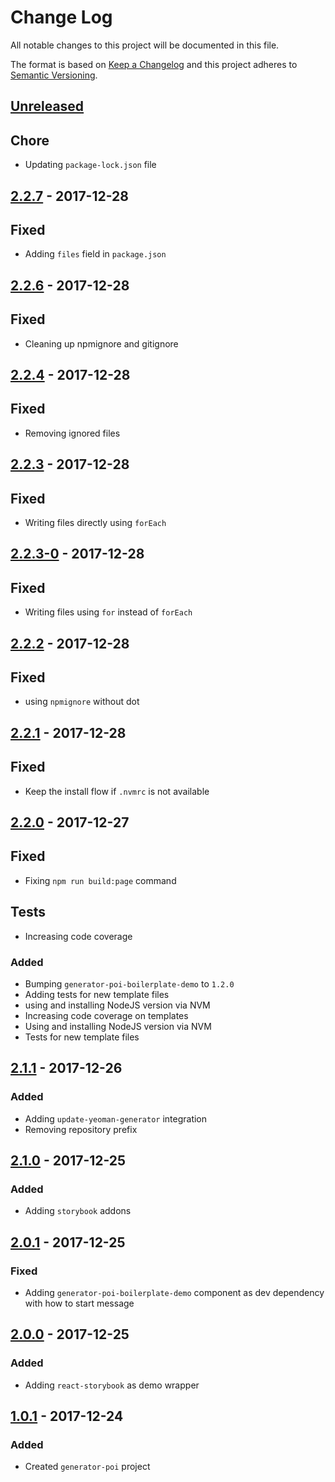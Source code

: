 # Change Log
All notable changes to this project will be documented in this file.

The format is based on [Keep a Changelog](http://keepachangelog.com/)
and this project adheres to [Semantic Versioning](http://semver.org/).

## [Unreleased][]
## Chore
- Updating `package-lock.json` file

## [2.2.7][] - 2017-12-28
## Fixed
- Adding `files` field in `package.json`

## [2.2.6][] - 2017-12-28
## Fixed 
- Cleaning up npmignore and gitignore

## [2.2.4][] - 2017-12-28
## Fixed
- Removing ignored files

## [2.2.3][] - 2017-12-28
## Fixed 
- Writing files directly using `forEach`

## [2.2.3-0][] - 2017-12-28
## Fixed
- Writing files using `for` instead of `forEach`

## [2.2.2][] - 2017-12-28
## Fixed
- using `npmignore` without dot

## [2.2.1][] - 2017-12-28
## Fixed
- Keep the install flow if `.nvmrc` is not available

## [2.2.0][] - 2017-12-27
## Fixed
- Fixing `npm run build:page` command

## Tests
- Increasing code coverage

### Added
- Bumping `generator-poi-boilerplate-demo` to `1.2.0`
- Adding tests for new template files
- using and installing NodeJS version via NVM
- Increasing code coverage on templates
- Using and installing NodeJS version via NVM
- Tests for new template files

## [2.1.1][] - 2017-12-26
### Added
- Adding `update-yeoman-generator` integration
- Removing repository prefix

## [2.1.0][] - 2017-12-25
### Added
- Adding `storybook` addons

## [2.0.1][] - 2017-12-25
### Fixed
- Adding `generator-poi-boilerplate-demo` component as dev dependency with how to start message

## [2.0.0][] - 2017-12-25

### Added
- Adding `react-storybook` as demo wrapper

## [1.0.1][] - 2017-12-24

### Added
- Created `generator-poi` project


[Unreleased]: https://github.com/willmendesneto/generator-poi-boilerplate/compare/v2.2.7...HEAD
[2.2.7]: https://github.com/willmendesneto/generator-poi-boilerplate/compare/v2.2.6...v2.2.7
[2.2.6]: https://github.com/willmendesneto/generator-poi-boilerplate/compare/v2.2.4...v2.2.6
[2.2.4]: https://github.com/willmendesneto/generator-poi-boilerplate/compare/v2.2.3...v2.2.4
[2.2.3]: https://github.com/willmendesneto/generator-poi-boilerplate/compare/v2.2.3-0...v2.2.3
[2.2.3-0]: https://github.com/willmendesneto/generator-poi-boilerplate/compare/v2.2.2...v2.2.3-0
[2.2.2]: https://github.com/willmendesneto/generator-poi-boilerplate/compare/v2.2.1...v2.2.2
[2.2.1]: https://github.com/willmendesneto/generator-poi-boilerplate/compare/v2.2.0...v2.2.1
[2.2.0]: https://github.com/willmendesneto/generator-poi-boilerplate/compare/v2.1.1...v2.2.0
[2.1.1]: https://github.com/willmendesneto/generator-poi-boilerplate/compare/v2.1.0...v2.1.1
[2.1.0]: https://github.com/willmendesneto/generator-poi-boilerplate/compare/v2.0.1...v2.1.0
[2.0.1]: https://github.com/willmendesneto/generator-poi-boilerplate/compare/v2.0.0...v2.0.1
[2.0.0]: https://github.com/willmendesneto/generator-poi-boilerplate/compare/v1.0.1...v2.0.0
[1.0.1]: https://github.com/willmendesneto/generator-poi-boilerplate/tree/v1.0.1